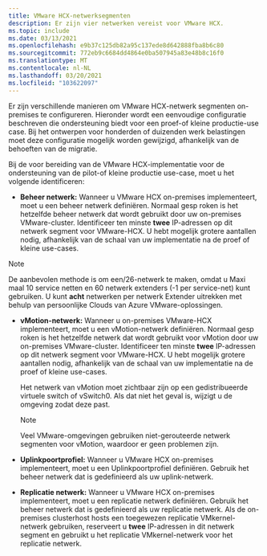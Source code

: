 ```yaml
---
title: VMware HCX-netwerksegmenten
description: Er zijn vier netwerken vereist voor VMware HCX.
ms.topic: include
ms.date: 03/13/2021
ms.openlocfilehash: e9b37c125db82a95c137ede8d642888fba8b6c80
ms.sourcegitcommit: 772eb9c6684dd4864e0ba507945a83e48b8c16f0
ms.translationtype: MT
ms.contentlocale: nl-NL
ms.lasthandoff: 03/20/2021
ms.locfileid: "103622097"
---
```

<!-- Used in avs-production-ready-deployment.md and tutorial-deploy-vmware-hcx.md -->

Er zijn verschillende manieren om VMware HCX-netwerk segmenten on-premises te configureren. Hieronder wordt een eenvoudige configuratie beschreven die ondersteuning biedt voor een proef-of kleine productie-use case.  Bij het ontwerpen voor honderden of duizenden werk belastingen moet deze configuratie mogelijk worden gewijzigd, afhankelijk van de behoeften van de migratie.  

Bij de voor bereiding van de VMware HCX-implementatie voor de ondersteuning van de pilot-of kleine productie use-case, moet u het volgende identificeren:

- **Beheer netwerk:** Wanneer u VMware HCX on-premises implementeert, moet u een beheer netwerk definiëren.  Normaal gesp roken is het hetzelfde beheer netwerk dat wordt gebruikt door uw on-premises VMware-cluster.  Identificeer ten minste **twee** IP-adressen op dit netwerk segment voor VMware-HCX. U hebt mogelijk grotere aantallen nodig, afhankelijk van de schaal van uw implementatie na de proef of kleine use-cases.

> [!NOTE]
   > De aanbevolen methode is om een/26-netwerk te maken, omdat u Maxi maal 10 service netten en 60 netwerk extenders (-1 per service-net) kunt gebruiken. U kunt **acht** netwerken per netwerk Extender uitrekken met behulp van persoonlijke Clouds van Azure VMware-oplossingen.
   >
   
- **vMotion-netwerk:** Wanneer u on-premises VMware-HCX implementeert, moet u een vMotion-netwerk definiëren.  Normaal gesp roken is het hetzelfde netwerk dat wordt gebruikt voor vMotion door uw on-premises VMware-cluster.  Identificeer ten minste **twee** IP-adressen op dit netwerk segment voor VMware-HCX. U hebt mogelijk grotere aantallen nodig, afhankelijk van de schaal van uw implementatie na de proef of kleine use-cases.

   Het netwerk van vMotion moet zichtbaar zijn op een gedistribueerde virtuele switch of vSwitch0. Als dat niet het geval is, wijzigt u de omgeving zodat deze past.

   > [!NOTE]
   > Veel VMware-omgevingen gebruiken niet-gerouteerde netwerk segmenten voor vMotion, waardoor er geen problemen zijn.

- **Uplinkpoortprofiel:** Wanneer u VMware HCX on-premises implementeert, moet u een Uplinkpoortprofiel definiëren. Gebruik het beheer netwerk dat is gedefinieerd als uw uplink-netwerk.
   
- **Replicatie netwerk:** Wanneer u VMware HCX on-premises implementeert, moet u een replicatie netwerk definiëren. Gebruik het beheer netwerk dat is gedefinieerd als uw replicatie netwerk.  Als de on-premises clusterhost hosts een toegewezen replicatie VMkernel-netwerk gebruiken, reserveert u **twee** IP-adressen in dit netwerk segment en gebruikt u het replicatie VMkernel-netwerk voor het replicatie netwerk.

